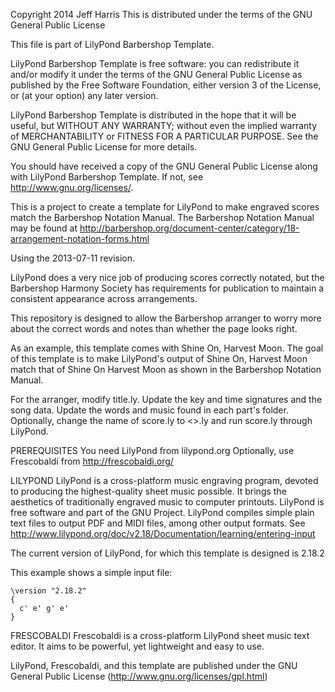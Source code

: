 Copyright 2014 Jeff Harris
This is distributed under the terms of the GNU General Public License

This file is part of LilyPond Barbershop Template.

LilyPond Barbershop Template is free software: you can redistribute it and/or modify
it under the terms of the GNU General Public License as published by
the Free Software Foundation, either version 3 of the License, or
(at your option) any later version.

LilyPond Barbershop Template is distributed in the hope that it will be useful,
but WITHOUT ANY WARRANTY; without even the implied warranty of
MERCHANTABILITY or FITNESS FOR A PARTICULAR PURPOSE.  See the
GNU General Public License for more details.

You should have received a copy of the GNU General Public License
along with LilyPond Barbershop Template.  If not, see <http://www.gnu.org/licenses/>.



This is a project to create a template for LilyPond to make engraved scores match the Barbershop Notation Manual. The Barbershop Notation Manual may be found at http://barbershop.org/document-center/category/18-arrangement-notation-forms.html

Using the 2013-07-11 revision.

LilyPond does a very nice job of producing scores correctly notated, but the Barbershop Harmony Society has requirements for publication to maintain a consistent appearance across arrangements.

This repository is designed to allow the Barbershop arranger to worry more about the correct words and notes than whether the page looks right.

As an example, this template comes with Shine On, Harvest Moon. The goal of this template is to make LilyPond's output of Shine On, Harvest Moon match that of Shine On Harvest Moon as shown in the Barbershop Notation Manual.

For the arranger, modify title.ly. Update the key and time signatures and the song data. Update the words and music found in each part's folder. Optionally, change the name of score.ly to <<Name Of Song>>.ly and run score.ly through LilyPond.

PREREQUISITES
You need LilyPond from lilypond.org
Optionally, use Frescobaldi from http://frescobaldi.org/

LILYPOND
LilyPond is a cross-platform music engraving program, devoted to producing the highest-quality sheet music possible. It brings the aesthetics of traditionally engraved music to computer printouts. LilyPond is free software and part of the GNU Project. LilyPond compiles simple plain text files to output PDF and MIDI files, among other output formats. See http://www.lilypond.org/doc/v2.18/Documentation/learning/entering-input

The current version of LilyPond, for which this template is designed is 2.18.2

This example shows a simple input file:

    \version "2.18.2"
    {
      c' e' g' e'
    }


FRESCOBALDI
Frescobaldi is a cross-platform LilyPond sheet music text editor. It aims to be powerful, yet lightweight and easy to use.

LilyPond, Frescobaldi, and this template are published under the GNU General Public License (http://www.gnu.org/licenses/gpl.html)
